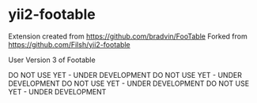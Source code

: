 yii2-footable
=============

Extension created from https://github.com/bradvin/FooTable
Forked from  https://github.com/Filsh/yii2-footable

User Version  3 of Footable

DO NOT USE YET - UNDER DEVELOPMENT
DO NOT USE YET - UNDER DEVELOPMENT
DO NOT USE YET - UNDER DEVELOPMENT
DO NOT USE YET - UNDER DEVELOPMENT
